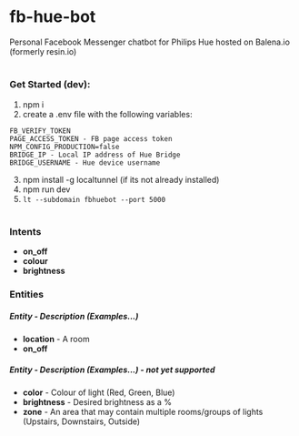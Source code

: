 # fb-hue-bot
Personal Facebook Messenger chatbot for Philips Hue hosted on Balena.io (formerly resin.io)
# 

### Get Started (dev):
1. npm i
2. create a .env file with the following variables:
```
FB_VERIFY_TOKEN
PAGE_ACCESS_TOKEN - FB page access token
NPM_CONFIG_PRODUCTION=false
BRIDGE_IP - Local IP address of Hue Bridge
BRIDGE_USERNAME - Hue device username
```
3. npm install -g localtunnel (if its not already installed)
4. npm run dev
5. <code>lt --subdomain fbhuebot --port 5000</code>

#

### Intents
* **on_off**
* **colour**
* **brightness**

### Entities

##### Entity - Description (Examples...)

* **location** - A room
* **on_off**

##### Entity - Description (Examples...) - not yet supported
* **color** - Colour of light (Red, Green, Blue)
* **brightness** - Desired brightness as a %
* **zone** - An area that may contain multiple rooms/groups of lights (Upstairs, Downstairs, Outside)
